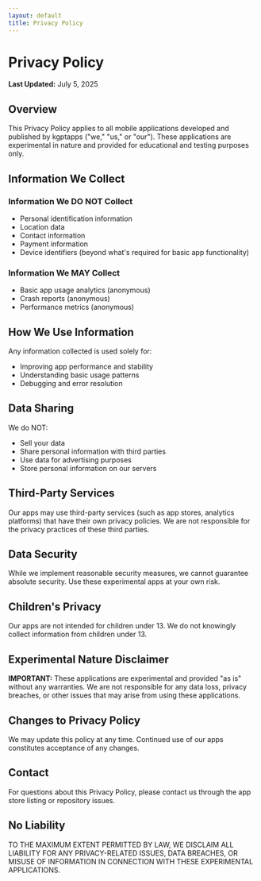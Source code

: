 ```yaml
---
layout: default
title: Privacy Policy
---
```


# Privacy Policy

**Last Updated:** July 5, 2025

## Overview

This Privacy Policy applies to all mobile applications developed and published by kgptapps ("we," "us," or "our"). These applications are experimental in nature and provided for educational and testing purposes only.

## Information We Collect

### Information We DO NOT Collect
- Personal identification information
- Location data
- Contact information
- Payment information
- Device identifiers (beyond what's required for basic app functionality)

### Information We MAY Collect
- Basic app usage analytics (anonymous)
- Crash reports (anonymous)
- Performance metrics (anonymous)

## How We Use Information

Any information collected is used solely for:
- Improving app performance and stability
- Understanding basic usage patterns
- Debugging and error resolution

## Data Sharing

We do NOT:
- Sell your data
- Share personal information with third parties
- Use data for advertising purposes
- Store personal information on our servers

## Third-Party Services

Our apps may use third-party services (such as app stores, analytics platforms) that have their own privacy policies. We are not responsible for the privacy practices of these third parties.

## Data Security

While we implement reasonable security measures, we cannot guarantee absolute security. Use these experimental apps at your own risk.

## Children's Privacy

Our apps are not intended for children under 13. We do not knowingly collect information from children under 13.

## Experimental Nature Disclaimer

**IMPORTANT:** These applications are experimental and provided "as is" without any warranties. We are not responsible for any data loss, privacy breaches, or other issues that may arise from using these applications.

## Changes to Privacy Policy

We may update this policy at any time. Continued use of our apps constitutes acceptance of any changes.

## Contact

For questions about this Privacy Policy, please contact us through the app store listing or repository issues.

## No Liability

TO THE MAXIMUM EXTENT PERMITTED BY LAW, WE DISCLAIM ALL LIABILITY FOR ANY PRIVACY-RELATED ISSUES, DATA BREACHES, OR MISUSE OF INFORMATION IN CONNECTION WITH THESE EXPERIMENTAL APPLICATIONS.
